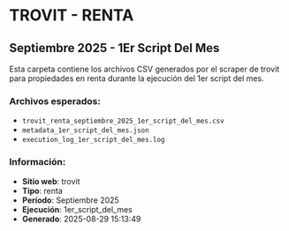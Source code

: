 # TROVIT - RENTA
## Septiembre 2025 - 1Er Script Del Mes

Esta carpeta contiene los archivos CSV generados por el scraper de trovit 
para propiedades en renta durante la ejecución del 1er script del mes.

### Archivos esperados:
- `trovit_renta_septiembre_2025_1er_script_del_mes.csv`
- `metadata_1er_script_del_mes.json`
- `execution_log_1er_script_del_mes.log`

### Información:
- **Sitio web**: trovit
- **Tipo**: renta
- **Período**: Septiembre 2025
- **Ejecución**: 1er_script_del_mes
- **Generado**: 2025-08-29 15:13:49
